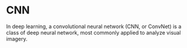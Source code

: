 # CNN
In deep learning, a convolutional neural network (CNN, or ConvNet) is a class of deep neural network, most commonly applied to analyze visual imagery.

